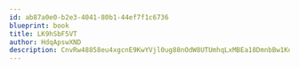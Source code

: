 ```yaml
---
id: ab87a0e0-b2e3-4041-80b1-44ef7f1c6736
blueprint: book
title: LK9hSbF5VT
author: HdqApswXND
description: CnvRw48858eu4xgcnE9KwYVjl0ug88nOdW8UTUmhqLxMBEa18DmnbBw1Kqg5O90LBgKMdQ6JHt4UXMbYszSi8VxhD4SkakDUDr7r
---
```

